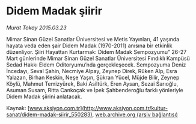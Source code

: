 # Didem Madak şiirir

*Murat Tokay 2015.03.23*

<div class="pNewsDetailMainContent" itemprop="articleBody">
 <p>
  Mimar Sinan Güzel Sanatlar Üniversitesi ve Metis Yayınları, 41 yaşında hayata veda eden şair Didem Madak (1970-2011) anısına bir etkinlik düzenliyor. Şiiri Hayattan Kurtarmak: Didem Madak Sempozyumu” 26-27 Mart günlerinde Mimar Sinan Güzel Sanatlar Üniversitesi Fındıklı Kampüsü Sedad Hakkı Eldem Oditoryumu’nda gerçekleşecek. Sempozyuma Deniz İncedayı, Seval Şahin, Necmiye Alpay, Zeynep Direk, Rûken Alp, Esra Yalazan, Birhan Keskin, Neşe Yaşın, Şükran Yücel, Müjde Bilir, Zeynep Köylü, Mahmut Temizyürek, Baki Asiltürk, Eren Aysan, Sezai Sarıoğlu, Asuman Susam, Ritta Cankoçak ve İpek Şahbenderoğlu farklı yönleriyle Didem Madak şiirini anlatacak.
 </p>
</div>


Kaynak: [www.aksiyon.com.tr](http://www.aksiyon.com.tr/kultur-sanat/didem-madak-siirir_550283), [web.archive.org (arşiv bağlantısı)](http://web.archive.org/web/20150731151244/http://www.aksiyon.com.tr/kultur-sanat/didem-madak-siirir_550283)
